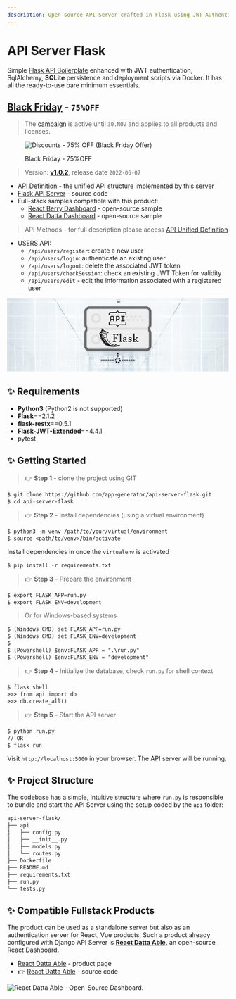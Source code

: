 ```yaml
---
description: Open-source API Server crafted in Flask using JWT Authentication and SQLite.
---
```


# API Server Flask

Simple [Flask API Boilerplate](https://appseed.us/boilerplate-code/flask-api-boilerplate) enhanced with JWT authentication, SqlAlchemy, **SQLite** persistence and deployment scripts via Docker. It has all the ready-to-use bare minimum essentials.


## [Black Friday](https://appseed.us/discounts/) - `75%OFF`

> The [campaign](https://appseed.us/discounts/)  is active until `30.NOV` and applies to all products and licenses.

<figure><img src="https://user-images.githubusercontent.com/51070104/201829599-9fe6bdd7-3f19-46f3-9115-962eeb13bf29.jpg" alt="Discounts - 75% OFF (Black Friday Offer)"><figcaption><p>Black Friday - 75%OFF </p></figcaption></figure>


> Version: [**v1.0.2**](https://github.com/app-generator/api-server-flask/releases), release date `2022-06-07`

* [API Definition](api-unified-definition.md) - the unified API structure implemented by this server
* [Flask API Server](https://github.com/app-generator/api-server-flask) - source code
* Full-stack samples compatible with this product:
  * [React Berry Dashboard](https://github.com/app-generator/react-berry-admin-template) - open-source sample
  * [React Datta Dashboard](https://github.com/app-generator/react-datta-able-dashboard) - open-source sample

> API Methods - for full description please access [API Unified Definition](api-unified-definition.md)

* USERS API:
  * `/api/users/register`: create a new user
  * `/api/users/login`: authenticate an existing user
  * `/api/users/logout`: delete the associated JWT token
  * `/api/users/checkSession`: check an existing JWT Token for validity
  * `/api/users/edit` - edit the information associated with a registered user

![Flask API Server - Open-source Product.](../../.gitbook/assets/api-cover-flask-xs.jpg)

## ✨ Requirements

* **Python3** (Python2 is not supported)
* **Flask**==2.1.2
* **flask-restx**==0.5.1
* **Flask-JWT-Extended**==4.4.1
* pytest

## ✨ Getting Started

> 👉 **Step 1** - clone the project using GIT

```
$ git clone https://github.com/app-generator/api-server-flask.git
$ cd api-server-flask
```

> 👉 **Step 2** - Install dependencies (using a virtual environment)

```
$ python3 -m venv /path/to/your/virtual/environment
$ source <path/to/venv>/bin/activate
```

Install dependencies in once the `virtualenv` is activated

```
$ pip install -r requirements.txt
```

> 👉 **Step 3** - Prepare the environment

```
$ export FLASK_APP=run.py
$ export FLASK_ENV=development
```

> Or for Windows-based systems

```
$ (Windows CMD) set FLASK_APP=run.py
$ (Windows CMD) set FLASK_ENV=development
$
$ (Powershell) $env:FLASK_APP = ".\run.py"
$ (Powershell) $env:FLASK_ENV = "development"
```

> 👉 **Step 4** - Initialize the database, check `run.py` for shell context

```
$ flask shell
>>> from api import db
>>> db.create_all()
```

> 👉 **Step 5** - Start the API server

```
$ python run.py
// OR
$ flask run
```

Visit `http://localhost:5000` in your browser. The API server will be running.

## ✨ Project Structure

The codebase has a simple, intuitive structure where `run.py` is responsible to bundle and start the API Server using the setup coded by the `api` folder:

```
api-server-flask/
├── api
│   ├── config.py
│   ├── __init__.py
│   ├── models.py
│   └── routes.py
├── Dockerfile
├── README.md
├── requirements.txt
├── run.py
└── tests.py
```

## ✨ Compatible Fullstack Products

The product can be used as a standalone server but also as an authentication server for React, Vue products. Such a product already configured with Django API Server is [**React Datta Able**](https://appseed.us/product/datta-able/api-server-nodejs/react/)**,** an open-source React Dashboard.

* [React Datta Able](https://appseed.us/product/datta-able/api-server-nodejs/react/) - product page
* 👉 ​[React Datta Able](https://github.com/app-generator/react-datta-able-dashboard) - source code

![React Datta Able - Open-Source Dashboard.](https://gblobscdn.gitbook.com/assets%2F-MYVW6MKCi9iujNc3SK\_%2F-Memyr3wdOIsonokJPUQ%2F-Men-RiulajMsyVGTEgy%2Freact-datta-able-cover.jpg?alt=media\&token=c87fbe5e-44b0-4d3d-9bb3-c41495fbb567)
